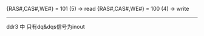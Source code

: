 {RAS#,CAS#,WE#} = 101 (5)  -> read
{RAS#,CAS#,WE#} = 100 (4)  -> write

---

ddr3 中 只有dq&dqs信号为inout
